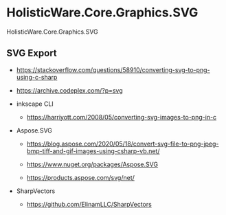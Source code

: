 # HolisticWare.Core.Graphics.SVG

HolisticWare.Core.Graphics.SVG

## SVG Export

*   https://stackoverflow.com/questions/58910/converting-svg-to-png-using-c-sharp

*   https://archive.codeplex.com/?p=svg

*   inkscape CLI

    *   https://harriyott.com/2008/05/converting-svg-images-to-png-in-c

*   Aspose.SVG

    *   https://blog.aspose.com/2020/05/18/convert-svg-file-to-png-jpeg-bmp-tiff-and-gif-images-using-csharp-vb.net/

    *   https://www.nuget.org/packages/Aspose.SVG

    *   https://products.aspose.com/svg/net/

*   SharpVectors

    *   https://github.com/ElinamLLC/SharpVectors
